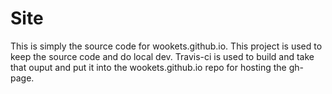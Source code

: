 
# Site

This is simply the source code for wookets.github.io. This project is used to keep the source code and do local dev. Travis-ci is used to build and take that ouput and put it into the wookets.github.io repo for hosting the gh-page.